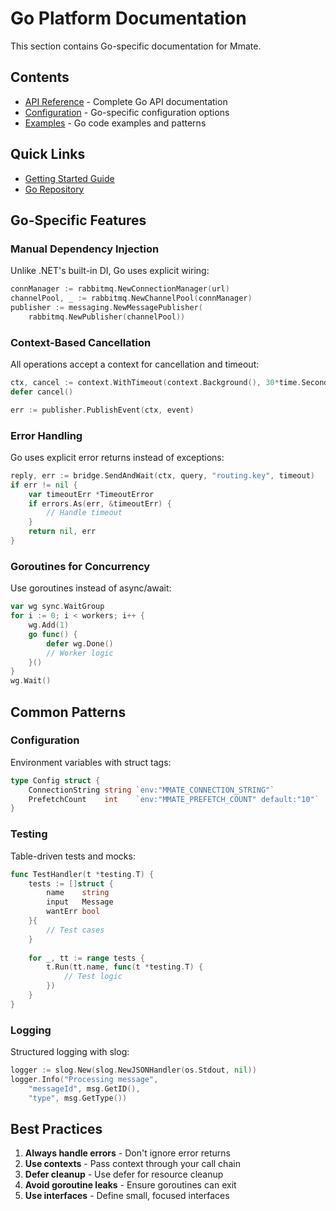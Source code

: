 # Go Platform Documentation

This section contains Go-specific documentation for Mmate.

## Contents

- [API Reference](api-reference.md) - Complete Go API documentation
- [Configuration](configuration.md) - Go-specific configuration options
- [Examples](examples.md) - Go code examples and patterns

## Quick Links

- [Getting Started Guide](../../getting-started/go.md)
- [Go Repository](https://github.com/mmate/mmate-go)

## Go-Specific Features

### Manual Dependency Injection
Unlike .NET's built-in DI, Go uses explicit wiring:

```go
connManager := rabbitmq.NewConnectionManager(url)
channelPool, _ := rabbitmq.NewChannelPool(connManager)
publisher := messaging.NewMessagePublisher(
    rabbitmq.NewPublisher(channelPool))
```

### Context-Based Cancellation
All operations accept a context for cancellation and timeout:

```go
ctx, cancel := context.WithTimeout(context.Background(), 30*time.Second)
defer cancel()

err := publisher.PublishEvent(ctx, event)
```

### Error Handling
Go uses explicit error returns instead of exceptions:

```go
reply, err := bridge.SendAndWait(ctx, query, "routing.key", timeout)
if err != nil {
    var timeoutErr *TimeoutError
    if errors.As(err, &timeoutErr) {
        // Handle timeout
    }
    return nil, err
}
```

### Goroutines for Concurrency
Use goroutines instead of async/await:

```go
var wg sync.WaitGroup
for i := 0; i < workers; i++ {
    wg.Add(1)
    go func() {
        defer wg.Done()
        // Worker logic
    }()
}
wg.Wait()
```

## Common Patterns

### Configuration
Environment variables with struct tags:

```go
type Config struct {
    ConnectionString string `env:"MMATE_CONNECTION_STRING"`
    PrefetchCount    int    `env:"MMATE_PREFETCH_COUNT" default:"10"`
}
```

### Testing
Table-driven tests and mocks:

```go
func TestHandler(t *testing.T) {
    tests := []struct {
        name    string
        input   Message
        wantErr bool
    }{
        // Test cases
    }
    
    for _, tt := range tests {
        t.Run(tt.name, func(t *testing.T) {
            // Test logic
        })
    }
}
```

### Logging
Structured logging with slog:

```go
logger := slog.New(slog.NewJSONHandler(os.Stdout, nil))
logger.Info("Processing message",
    "messageId", msg.GetID(),
    "type", msg.GetType())
```

## Best Practices

1. **Always handle errors** - Don't ignore error returns
2. **Use contexts** - Pass context through your call chain
3. **Defer cleanup** - Use defer for resource cleanup
4. **Avoid goroutine leaks** - Ensure goroutines can exit
5. **Use interfaces** - Define small, focused interfaces